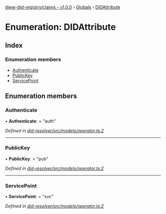 [@ew-did-registry/claims - v1.0.0](../README.md) › [Globals](../globals.md) › [DIDAttribute](didattribute.md)

# Enumeration: DIDAttribute

## Index

### Enumeration members

* [Authenticate](didattribute.md#authenticate)
* [PublicKey](didattribute.md#publickey)
* [ServicePoint](didattribute.md#servicepoint)

## Enumeration members

###  Authenticate

• **Authenticate**: = "auth"

*Defined in [did-resolver/src/models/operator.ts:2](https://github.com/energywebfoundation/ew-did-registry/blob/77ae9c7/packages/did-resolver/src/models/operator.ts#L2)*

___

###  PublicKey

• **PublicKey**: = "pub"

*Defined in [did-resolver/src/models/operator.ts:2](https://github.com/energywebfoundation/ew-did-registry/blob/77ae9c7/packages/did-resolver/src/models/operator.ts#L2)*

___

###  ServicePoint

• **ServicePoint**: = "svc"

*Defined in [did-resolver/src/models/operator.ts:2](https://github.com/energywebfoundation/ew-did-registry/blob/77ae9c7/packages/did-resolver/src/models/operator.ts#L2)*
